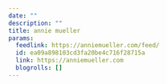 ```yaml
---
date: ""
description: ""
title: annie mueller
params:
  feedlink: https://anniemueller.com/feed/
  id: ea09a898103cd3fa20be4c716f28715a
  link: https://anniemueller.com
  blogrolls: []
---
```

